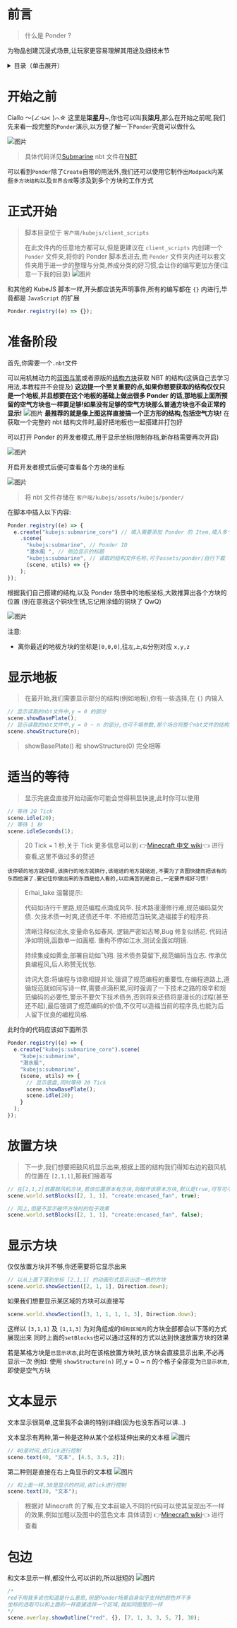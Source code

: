 # 前言

> 什么是 Ponder ?

为物品创建沉浸式场景,让玩家更容易理解其用途及细枝末节

<details>
  <summary>目录（单击展开）</summary>
  <ol>
    <li><a href="#前言">前言</a> </li>

    <li><a href="#开始之前">开始之前</a></li>
    <li><a href="#正式开始">开始</a></li>
    <li><a href="#准备阶段">准备阶段</a></li>
    <li><a href="#显示地板">显示地板</a></li>
    <li><a href="#适当的等待">适当的等待</a></li>
    <li><a href="#放置方块">放置方块</a></li>
    <li><a href="#显示方块">显示方块</a></li>
    <li><a href="#文本显示">文本显示</a></li>
    <li><a href="#包边">包边</a></li>

  </ol>
</details>

# 开始之前

Ciallo ～(∠·ω< )⌒☆ 这里是**柒星月**~,你也可以叫我**柒月**,那么在开始之前呢,我们先来看一段完整的`Ponder`演示,以方便了解一下`Ponder`究竟可以做什么

![图片](kubejs/assets/images/完整.gif)

> 具体代码详见[Submarine](kubejs/client_scripts/Ponder/Submarine.js)
> nbt 文件在[NBT](kubejs/assets/ponder/submarine.nbt)

可以看到`Ponder`除了`Create`自带的用法外,我们还可以使用它制作出`Modpack`内某些`多方块结构`以及`世界合成`等涉及到多个方块的工作方式

# 正式开始

> 脚本目录位于 `客户端/kubejs/client_scripts`
>
> 在此文件内的任意地方都可以,但是更建议在 `client_scripts` 内创建一个 `Ponder` 文件夹,将你的 Ponder 脚本丢进去,而 `Ponder` 文件夹内还可以套文件夹用于进一步的整理与分类,养成分类的好习惯,会让你的编写更加方便(注意一下我的目录)
> ![图片](kubejs/assets/images/文件夹.png)

和其他的 KubeJS 脚本一样,开头都应该先声明事件,所有的编写都在 `{}` 内进行,毕竟都是 `JavaScript` 的扩展

```js
Ponder.registry((e) => {});
```

# 准备阶段

首先,你需要一个`.nbt`文件

可以用机械动力的[蓝图与笔](https://www.mcmod.cn/item/347848.html)或者原版的[结构方块](https://www.mcmod.cn/item/35469.html)获取 NBT 的结构(这俩自己去学习用法,本教程并不会提及)
**这边提一个至关重要的点,如果你想要获取的结构仅仅只是一个地板,并且想要在这个地板的基础上做出很多 Ponder 的话,那地板上面所预留的空气方块也一样要足够!如果没有足够的空气方块那么普通方块也不会正常的显示!**
![图片](kubejs/assets/images/结构方块.png)
**最推荐的就是像上图这样直接搞一个正方形的结构,包括空气方块!**
在获取一个完整的 nbt 结构文件时,最好把地板也一起搭建并打包好

可以打开 Ponder 的开发者模式,用于显示坐标(限制存档,新存档需要再次开启)

![图片](kubejs/assets/images/config.gif)

开启开发者模式后便可查看各个方块的坐标

![图片](kubejs/assets/images/坐标.gif)

> 将 nbt 文件存储在 `客户端/kubejs/assets/kubejs/ponder/`

在脚本中插入以下内容:

```js
Ponder.registry((e) => {
  e.create("kubejs:submarine_core") // 填入需要添加 Ponder 的 Item,填入多个 Item 时要用 [ ] 包裹,同时也可以使用Tag
    .scene(
      "kubejs:submarine", // Ponder ID
      "潜水艇 ", // 侧边显示的标题
      "kubejs:submarine", // 读取的结构文件名称,可于assets/ponder/自行下载
      (scene, utils) => {}
    );
});
```

根据我们自己搭建的结构,以及 Ponder 场景中的地板坐标,大致推算出各个方块的位置
(别在意我这个铜块生锈,忘记用涂蜡的铜块了 QwQ)

![图片](kubejs/assets/images/结构展示.png)

注意:

- 离你最近的地板方块的坐标是`[0,0,0]`,往`左`,`上`,`右`分别对应 `x,y,z`

# 显示地板

> 在最开始,我们需要显示部分的结构(例如地板),你有一些选择,在 `{}` 内输入

```js
// 显示读取的nbt文件中,y = 0 的部分
scene.showBasePlate();
// 显示读取的nbt文件中,y = 0 ~ n 的部分,也可不填参数,那个场合将整个nbt文件的结构显示
scene.showStructure(n);
```

> showBasePlate() 和 showStructure(0) 完全相等

# 适当的等待

> 显示完底盘直接开始动画你可能会觉得稍显快速,此时你可以使用

```js
// 等待 20 Tick
scene.idle(20);
// 等待 1 秒
scene.idleSeconds(1);
```

> 20 Tick = 1 秒,关于 Tick 更多信息可以到 👉[Minecraft 中文 wiki](https://zh.minecraft.wiki/w/刻?variant=zh-cn)👈 进行查看,这里不做过多的赘述

`该停顿的地方就停顿,该换行的地方就换行,该缩进的地方就缩进,不要为了贪图快捷而把该有的东西给漏了.要记住你做出来的东西是给人看的,以后痛苦的是自己,一定要养成好习惯!`

> Erhai_lake 温馨提示:
>
> 代码如诗行千里路,规范编程点滴成风华.
> 技术路漫漫修行难,规范编码莫欠债.
> 欠技术债一时爽,还债还千年.
> 不把规范当玩笑,造福接手的程序员.
>
> 清晰注释似流水,变量命名如春风.
> 逻辑严密如古琴,Bug 修复似绣花.
> 代码洁净如明镜,函数单一如画框.
> 重构不停如江水,测试全面如明镜.
>
> 持续集成如黄金,部署自动如飞翔.
> 技术债务莫留下,规范编码当立志.
> 传承优良编程风,后人称赞无忧愁.
>
> 诗词大意:将编程与诗歌相提并论,强调了规范编程的重要性,在编程道路上,遵循规范就如同写诗一样,需要点滴积累,同时强调了一下技术之路的艰辛和规范编码的必要性,警示不要欠下技术债务,否则将来还债将是漫长的过程(甚至还不起),最后强调了规范编码的价值,不仅可以造福当前的程序员,也能为后人留下优良的编程风格.

此时你的代码应该如下面所示

```js
Ponder.registry((e) => {
  e.create("kubejs:submarine_core").scene(
    "kubejs:submarine",
    "潜水艇",
    "kubejs:submarine",
    (scene, utils) => {
      // 显示底盘,同时等待 20 Tick
      scene.showBasePlate();
      scene.idle(20);
    }
  );
});
```

# 放置方块

> 下一步,我们想要把鼓风机显示出来,根据上图的结构我们得知右边的鼓风机的位置在 `[2,1,1]`,那我们接着写

```js
// 在[2,1,2]放置鼓风机方块,若该位置原本有方块,则破坏该原本方块,默认是true,可写可不写
scene.world.setBlocks([2, 1, 1], "create:encased_fan", true);

// 同上,但是不显示破坏方块时的粒子效果
scene.world.setBlocks([2, 1, 1], "create:encased_fan", false);
```

# 显示方块

仅仅放置方块并不够,你还需要将它显示出来

```js
// 以从上面下落到坐标 [2,1,1] 的动画形式显示出这一格的方块
scene.world.showSection([2, 1, 1], Direction.down);
```

如果我们想要显示某区域的方块可以直接写

```js
scene.world.showSection([3, 1, 1, 1, 1, 3], Direction.down);
```

这样以 `[3,1,1]` 及 `[1,1,3]` 为对角组成的`矩形区域内`的方块全部都会以下落的方式展现出来
同时上面的`setBlocks`也可以通过这样的方式以达到快速放置方块的效果

若是某格方块是`已显示状态`,此时在该格放置方块时,该方块会直接显示出来,不必再显示一次
例如: 使用 `showStructure(n)` 时,y = 0 ~ n 的个格子全部变为`已显示状态`,即使是空气方块

# 文本显示

文本显示很简单,这里我不会讲的特别详细(因为也没东西可以讲...)

文本显示有两种,第一种是这种从某个坐标延伸出来的文本框
![图片](kubejs/assets/images/文本1.png)

```js
// 40是时间,由Tick进行控制
scene.text(40, "文本", [4.5, 3.5, 2]);
```

第二种则是直接在右上角显示的文本框
![图片](kubejs/assets/images/文本2.png)

```js
// 和上面一样,30是显示的时间,由Tick进行控制
scene.text(30, "文本");
```

> 根据对 Minecraft 的了解,在文本前输入不同的代码可以使其呈现出不一样的效果,例如加粗以及图中的蓝色文本
> 具体请到 👉[Minecraft wiki](https://zh.minecraft.wiki/w/格式化代码?variant=zh-cn#颜色代码)👈 进行查看

# 包边

和文本显示一样,都没什么可以讲的,所以挺短的
![图片](kubejs/assets/images/包边.png)

```js
/*
red不用我多说也知道是什么意思,但是Ponder场景自身似乎支持的颜色并不多
坐标的选取可以和上面的一样直接选择一个区域,就如同图里的一样
*/
scene.overlay.showOutline("red", {}, [7, 1, 3, 3, 5, 7], 30);
```
